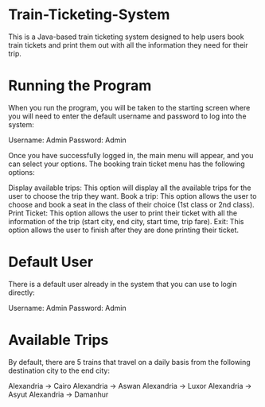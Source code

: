 # Train-Ticketing-System
This is a Java-based train ticketing system designed to help users book train tickets and print them out with all the information they need for their trip.

# Running the Program
When you run the program, you will be taken to the starting screen where you will need to enter the default username and password to log into the system:

  Username: Admin
  Password: Admin
  
Once you have successfully logged in, the main menu will appear, and you can select your options. The booking train ticket menu has the following options:

Display available trips: This option will display all the available trips for the user to choose the trip they want.
Book a trip: This option allows the user to choose and book a seat in the class of their choice (1st class or 2nd class).
Print Ticket: This option allows the user to print their ticket with all the information of the trip (start city, end city, start time, trip fare).
Exit: This option allows the user to finish after they are done printing their ticket.

# Default User
There is a default user already in the system that you can use to login directly:

  Username: Admin
  Password: Admin
  
# Available Trips
By default, there are 5 trains that travel on a daily basis from the following destination city to the end city:

  Alexandria -> Cairo
  Alexandria -> Aswan
  Alexandria -> Luxor
  Alexandria -> Asyut
  Alexandria -> Damanhur
